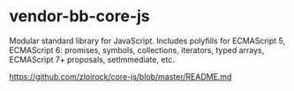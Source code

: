 # vendor-bb-core-js

Modular standard library for JavaScript.
Includes polyfills for ECMAScript 5, ECMAScript 6: promises, symbols, collections, iterators, typed arrays, ECMAScript 7+ proposals, setImmediate, etc.

https://github.com/zloirock/core-js/blob/master/README.md
